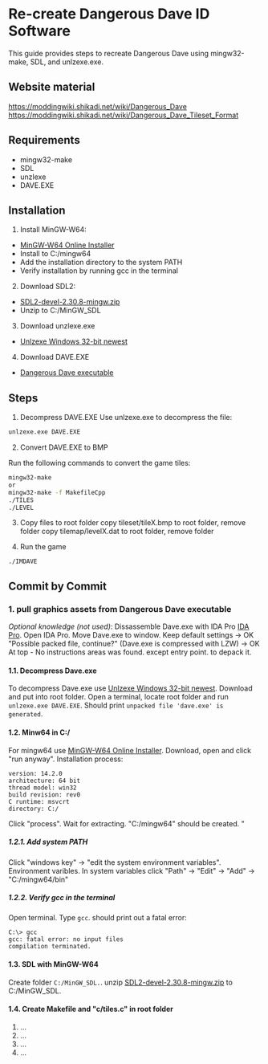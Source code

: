 # Re-create Dangerous Dave ID Software

This guide provides steps to recreate Dangerous Dave using mingw32-make, SDL, and unlzexe.exe.

## Website material
<https://moddingwiki.shikadi.net/wiki/Dangerous_Dave>
<https://moddingwiki.shikadi.net/wiki/Dangerous_Dave_Tileset_Format>

## Requirements

* mingw32-make
* SDL
* unzlexe
* DAVE.EXE

## Installation

1. Install MinGW-W64:

* [MinGW-W64 Online Installer](https://github.com/niXman/mingw-builds-binaries)
* Install to C:/mingw64
* Add the installation directory to the system PATH
* Verify installation by running gcc in the terminal

2. Download SDL2:

* [SDL2-devel-2.30.8-mingw.zip](https://github.com/libsdl-org/SDL/releases/tag/release-2.30.8 )
* Unzip to C:/MinGW_SDL

3. Download unzlexe.exe

* [Unlzexe Windows 32-bit newest](https://keenwiki.shikadi.net/wiki/UNLZEXE)

4. Download DAVE.EXE

* [Dangerous Dave executable](https://www.dosgamesarchive.com/file/dangerous-dave/gameedge)

## Steps

1. Decompress DAVE.EXE
Use unlzexe.exe to decompress the file:

```bash
unlzexe.exe DAVE.EXE
```

2. Convert DAVE.EXE to BMP

Run the following commands to convert the game tiles:

```bash
mingw32-make 
or
mingw32-make -f MakefileCpp
./TILES
./LEVEL
```

3. Copy files to root folder
copy tileset/tileX.bmp to root folder, remove folder
copy tilemap/levelX.dat to root folder, remove folder

1. Run the game
```
./IMDAVE
```

## Commit by Commit

### 1. pull graphics assets from Dangerous Dave executable
 
*Optional knowledge (not used)*: Dissassemble Dave.exe with IDA Pro
[IDA Pro](https://hex-rays.com/ida-pro). 
Open IDA Pro. Move Dave.exe to window. Keep default settings -> OK
"Possible packed file, continue?" (Dave.exe is compressed with LZW) -> OK
At top - No instructions areas was found. except entry point. to depack it.

#### 1.1. Decompress Dave.exe
To decompress Dave.exe use [Unlzexe Windows 32-bit newest](https://keenwiki.shikadi.net/wiki/UNLZEXE). Download and put into root folder. Open a terminal, locate root folder and run `unlzexe.exe DAVE.EXE`. Should print `unpacked file 'dave.exe' is generated`.

#### 1.2. Minw64 in C:/
For mingw64 use [MinGW-W64 Online Installer](https://github.com/niXman/mingw-builds-binaries). Download, open and click "run anyway". Installation process: 
```
version: 14.2.0
architecture: 64 bit
thread model: win32
build revision: rev0
C runtime: msvcrt
directory: C:/
``` 
Click "process". Wait for extracting. "C:/mingw64" should be created.
"

##### 1.2.1. Add system PATH
Click "windows key" -> "edit the system environment variables". Environment varibles.
In system variables click "Path" -> "Edit" -> "Add" -> "C:/mingw64/bin"

##### 1.2.2. Verify gcc in the terminal
Open terminal. Type `gcc`. should print out a fatal error:
```
C:\> gcc
gcc: fatal error: no input files
compilation terminated.
```

#### 1.3. SDL with MinGW-W64
Create folder `C:/MinGW_SDL.`. unzip [SDL2-devel-2.30.8-mingw.zip](https://github.com/libsdl-org/SDL/releases/tag/release-2.30.8) to C:/MinGW_SDL.

#### 1.4. Create Makefile and "c/tiles.c" in root folder

1. ...
2. ...
3. ...
4. ...
```